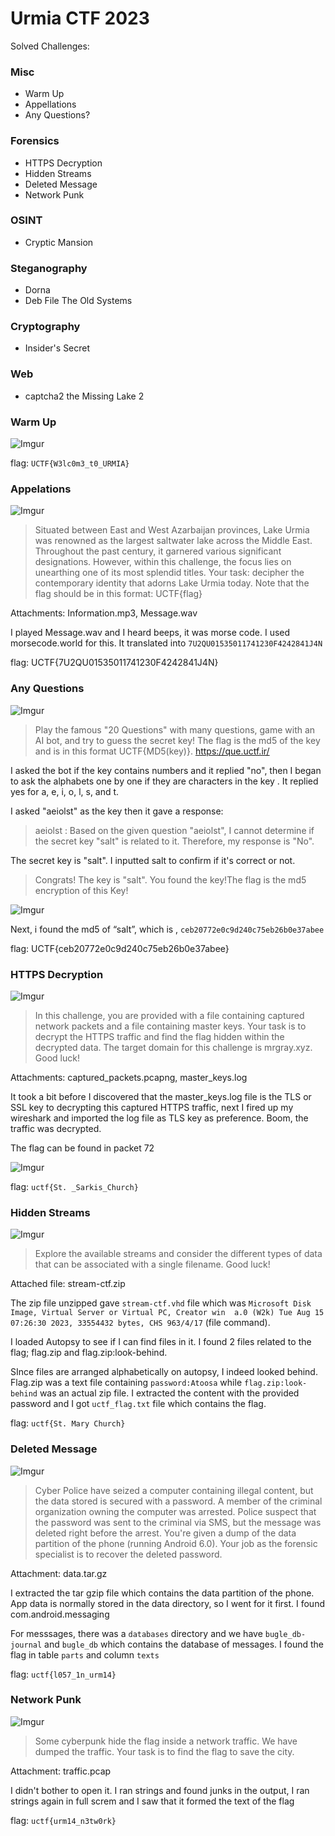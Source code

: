 # Urmia CTF 2023

Solved Challenges:

### Misc
-  Warm Up
-  Appellations
-  Any Questions?

### Forensics
-  HTTPS Decryption
-  Hidden Streams
-  Deleted Message
-  Network Punk

### OSINT
-  Cryptic Mansion

### Steganography
-  Dorna
-  Deb File The Old Systems

### Cryptography
-  Insider's Secret

### Web
-   captcha2 the Missing Lake 2

### Warm Up
![Imgur](https://i.imgur.com/r1S2B4B.png)

flag: `UCTF{W3lc0m3_t0_URMIA}`

### Appelations
![Imgur](https://i.imgur.com/rPfjNAA.png)

> Situated between East and West Azarbaijan  provinces, Lake Urmia was renowned as the largest saltwater lake across  the Middle East. Throughout the past century, it garnered various  significant designations. However, within this challenge, the focus lies  on unearthing one of its most splendid titles. Your task: decipher the  contemporary identity that adorns Lake Urmia today. Note that the flag  should be in this format: UCTF{flag}

Attachments: Information.mp3, Message.wav

I played Message.wav and I heard beeps, it was morse code. I used morsecode.world for this. It translated into `7U2QU01535011741230F4242841J4N`

flag: UCTF{7U2QU01535011741230F4242841J4N}

### Any Questions
![Imgur](https://i.imgur.com/h76LtiK.png)

> Play the famous "20 Questions" with many  questions, game with an AI bot, and try to guess the secret key! The  flag is the md5 of the key and is in this format UCTF{MD5(key)}.
 https://que.uctf.ir/
                                                                                       
I asked the bot if the key contains numbers and it replied "no", then I began to ask the alphabets one by one if they are characters in the key . It replied yes for a, e, i, o, l, s, and t.

I asked "aeiolst" as the key then it gave a response:

>aeiolst :  Based on the given question "aeiolst", I cannot determine if the secret key "salt" is related to it. Therefore, my response is "No".

The secret key is "salt". I inputted salt to confirm if it's correct or not.

> Congrats! The key is "salt". You found the key!The flag is the md5 encryption of this Key!

![Imgur](https://i.imgur.com/ORWIqKf.png)

Next, i found the md5 of “salt”, which is , `ceb20772e0c9d240c75eb26b0e37abee`

flag: UCTF{ceb20772e0c9d240c75eb26b0e37abee}

### HTTPS Decryption
![Imgur](https://i.imgur.com/ZSsMol0.png)
> In this challenge, you are provided with a  file containing captured network packets and a file containing master  keys. Your task is to decrypt the HTTPS traffic and find the flag hidden  within the decrypted data. The target domain for this challenge is mrgray.xyz. Good luck!

Attachments: captured_packets.pcapng, master_keys.log

It took a bit before I discovered that the master_keys.log file is the TLS or SSL key to decrypting this captured HTTPS traffic, next I fired up my wireshark and imported the log file as TLS key as preference. Boom, the traffic was decrypted.

The flag can be found in packet 72 

![Imgur](https://i.imgur.com/16QTZEi.png)

flag: `uctf{St. _Sarkis_Church}`

### Hidden Streams
![Imgur](https://i.imgur.com/mOdRo9g.png)

> Explore the available streams and consider the different types of data that can be associated with a single filename. Good luck!

Attached file: stream-ctf.zip

The zip file unzipped gave `stream-ctf.vhd` file which was `Microsoft Disk Image, Virtual Server or Virtual PC, Creator win  a.0 (W2k) Tue Aug 15 07:26:30 2023, 33554432 bytes, CHS 963/4/17` (file command).

I loaded Autopsy to see if I can find files in it. I found 2 files related to the flag; flag.zip and flag.zip:look-behind.

SInce files are arranged alphabetically on autopsy, I indeed looked behind. Flag.zip was a text file containing `password:Atoosa` while `flag.zip:look-behind` was an actual zip file. I extracted the content with the provided password and I got `uctf_flag.txt` file which contains the flag.

flag: `uctf{St. Mary Church}`

### Deleted Message
![Imgur](https://i.imgur.com/5EPHNME.png)
> Cyber Police have seized a computer containing illegal content, but the data stored is secured with a password.
 A member of the criminal organization owning the computer was  arrested. Police suspect that the password was sent to the criminal via  SMS, but the message was deleted right before the arrest.
> You're given a dump of the data partition of the phone (running  Android 6.0). Your job as the forensic specialist is to recover the  deleted password.
 
 Attachment: data.tar.gz
 
 I extracted the tar gzip file which contains the data partition of the phone. App data is normally stored in the data directory, so I went for it first. I found com.android.messaging
 
For messsages, there was a `databases` directory and we have `bugle_db-journal` and `bugle_db` which contains the database of messages. I found the flag in table `parts` and column `texts`

flag: `uctf{l057_1n_urm14}`

### Network Punk
![Imgur](https://i.imgur.com/ogvzT7C.png)
> Some cyberpunk hide the flag inside a  network traffic. We have dumped the traffic. Your task is to find the  flag to save the city.

Attachment: traffic.pcap

I didn't bother to open it. I ran strings and found junks in the output, I ran strings again in full screm and I saw that it formed the text of the flag


flag: `uctf{urm14_n3tw0rk}`

